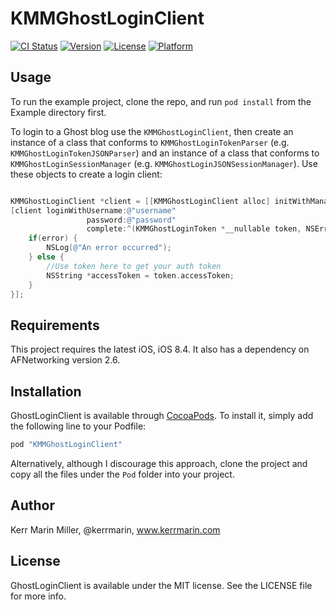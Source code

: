 # KMMGhostLoginClient

[![CI Status](https://travis-ci.org/kerrmarin/KMMGhostLoginClient.svg?branch=master)](https://travis-ci.org/kerrmarin/KMMGhostLoginClient)
[![Version](https://img.shields.io/cocoapods/v/KMMGhostLoginClient.svg?style=flat)](http://cocoapods.org/pods/KMMGhostLoginClient)
[![License](https://img.shields.io/cocoapods/l/KMMGhostLoginClient.svg?style=flat)](http://cocoapods.org/pods/KMMGhostLoginClient)
[![Platform](https://img.shields.io/cocoapods/p/KMMGhostLoginClient.svg?style=flat)](http://cocoapods.org/pods/KMMGhostLoginClient)

## Usage

To run the example project, clone the repo, and run `pod install` from the Example directory first.

To login to a Ghost blog use the `KMMGhostLoginClient`, then create an instance of a class that conforms to `KMMGhostLoginTokenParser` (e.g. `KMMGhostLoginTokenJSONParser`) and an instance of a class that conforms to `KMMGhostLoginSessionManager` (e.g. `KMMGhostLoginJSONSessionManager`). Use these objects to create a login client:

```objective-c

KMMGhostLoginClient *client = [[KMMGhostLoginClient alloc] initWithManager:manager parser:parser];
[client loginWithUsername:@"username"
                 password:@"password"
                 complete:^(KMMGhostLoginToken *__nullable token, NSError *__nullable error) {
    if(error) {
        NSLog(@"An error occurred");
    } else {
        //Use token here to get your auth token
        NSString *accessToken = token.accessToken;
    }
}];

```


## Requirements

This project requires the latest iOS, iOS 8.4. It also has a dependency on AFNetworking version 2.6.

## Installation

GhostLoginClient is available through [CocoaPods](http://cocoapods.org). To install
it, simply add the following line to your Podfile:

```ruby
pod "KMMGhostLoginClient"
```

Alternatively, although I discourage this approach, clone the project and copy all the files under the `Pod` folder into your project.

## Author

Kerr Marin Miller, @kerrmarin, www.kerrmarin.com

## License

GhostLoginClient is available under the MIT license. See the LICENSE file for more info.
